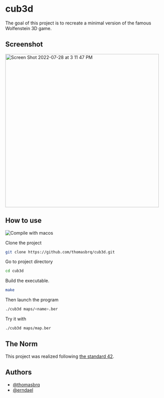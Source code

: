 # cub3d
The goal of this project is to recreate a minimal version of the famous Wolfenstein 3D game.

## Screenshot
<img width="482" alt="Screen Shot 2022-07-28 at 3 11 47 PM" src="https://user-images.githubusercontent.com/71637888/181514322-8e36b515-8da1-4de7-8032-7a15eda7adf4.png">


## How to use
![Compile with macos](https://badgen.net/badge/build/macOS/grey?icon=apple)

Clone the project
```bash
git clone https://github.com/thomasbrq/cub3d.git
```

Go to project directory
```bash
cd cub3d
```

Build the executable.
```bash
make
```

Then launch the program
```bash
./cub3d maps/<name>.ber
```

Try it with
```bash
./cub3d maps/map.ber
```

## The Norm
This project was realized following [the standard 42](https://raw.githubusercontent.com/42Paris/norminette-v3/master/pdf/en.norm.pdf). 

## Authors

- [@thomasbrq](https://www.github.com/thomasbrq)
- [@erndael](https://www.github.com/SanGoruden)
